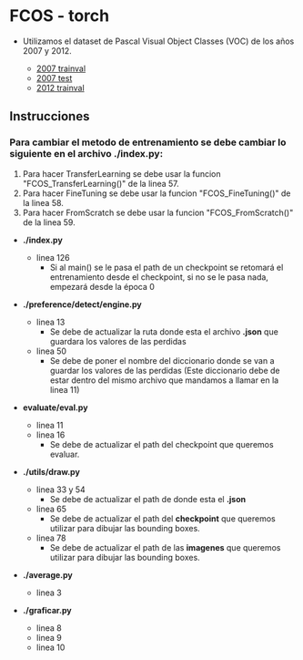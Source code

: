 # FCOS - torch

- Utilizamos el dataset de Pascal Visual Object Classes (VOC) de los años 2007 y 2012.

   - [2007 trainval](http://host.robots.ox.ac.uk/pascal/VOC/voc2007/VOCtrainval_06-Nov-2007.tar) 
   - [2007 test](http://host.robots.ox.ac.uk/pascal/VOC/voc2007/VOCtest_06-Nov-2007.tar)
   - [2012 trainval](http://host.robots.ox.ac.uk/pascal/VOC/voc2012/VOCtrainval_11-May-2012.tar)

## Instrucciones
### Para cambiar el metodo de entrenamiento se debe cambiar lo siguiente en el archivo ./index.py:
1) Para hacer TransferLearning se debe usar la funcion "FCOS_TransferLearning()" de la linea 57.
2) Para hacer FineTuning se debe usar la funcion "FCOS_FineTuning()" de la linea 58.
3) Para hacer FromScratch se debe usar la funcion "FCOS_FromScratch()" de la linea 59.

- **./index.py**
  - linea 126
    - Si al main() se le pasa el path de un checkpoint se retomará el entrenamiento desde el checkpoint, si no se le pasa nada, empezará desde la época 0

- **./preference/detect/engine.py**
   - linea 13
     - Se debe de actualizar la ruta donde esta el archivo **.json** que guardara los valores de las perdidas
   - linea 50
     - Se debe de poner el nombre del diccionario donde se van a guardar los valores de las perdidas (Este diccionario debe de estar dentro del mismo archivo que mandamos a llamar en la linea 11)

- **evaluate/eval.py**
   - linea 11
   - linea 16 
     - Se debe de actualizar el path del checkpoint que queremos evaluar.

- **./utils/draw.py**
   - linea 33 y 54
     - Se debe de actualizar el path de donde esta el **.json** 
   - linea 65
     - Se debe de actualizar el path del **checkpoint** que queremos utilizar para dibujar las bounding boxes.
   - linea 78
     - Se debe de actualizar el path de las **imagenes** que queremos utilizar para dibujar las bounding boxes.

- **./average.py**
   - linea 3

- **./graficar.py**
   - linea 8
   - linea 9
   - linea 10

